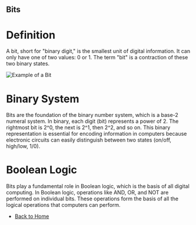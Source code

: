 ## Bits

# Definition
A bit, short for "binary digit," is the smallest unit of digital information. It can only have one of two values: 0 or 1. The term "bit" is a contraction of these two binary states.

![Example of a Bit](https://i.gyazo.com/f7ed9e61c1cff31f897d13cdf5dd4efb.png)


# Binary System
Bits are the foundation of the binary number system, which is a base-2 numeral system. In binary, each digit (bit) represents a power of 2. The rightmost bit is 2^0, the next is 2^1, then 2^2, and so on. This binary representation is essential for encoding information in computers because electronic circuits can easily distinguish between two states (on/off, high/low, 1/0).

# Boolean Logic
Bits play a fundamental role in Boolean logic, which is the basis of all digital computing. In Boolean logic, operations like AND, OR, and NOT are performed on individual bits. These operations form the basis of all the logical operations that computers can perform.

- [Back to Home](README.md)
